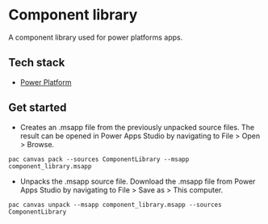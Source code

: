 # Component library
A component library used for power platforms apps.

## Tech stack
- [Power Platform](https://powerplatform.microsoft.com/en-us/)
  
## Get started
- Creates an .msapp file from the previously unpacked source files.
The result can be opened in Power Apps Studio by navigating to File > Open > Browse.
```
pac canvas pack --sources ComponentLibrary --msapp component_library.msapp
```
- Unpacks the .msapp source file.
Download the .msapp file from Power Apps Studio by navigating to File > Save as > This computer.
```
pac canvas unpack --msapp component_library.msapp --sources ComponentLibrary
```
